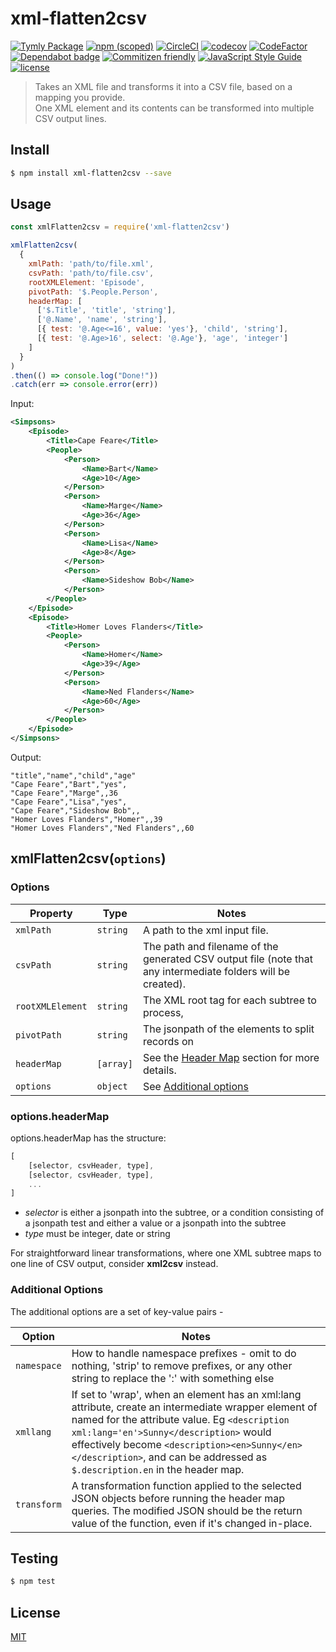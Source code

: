 # xml-flatten2csv

[![Tymly Package](https://img.shields.io/badge/tymly-package-blue.svg)](https://tymly.io/)
[![npm (scoped)](https://img.shields.io/npm/v/@wmfs/xml-flatten2csv.svg)](https://www.npmjs.com/package/@wmfs/xml-flatten2csv)
[![CircleCI](https://circleci.com/gh/wmfs/xml-flatten2csv.svg?style=svg)](https://circleci.com/gh/wmfs/xml-flatten2csv)
[![codecov](https://codecov.io/gh/wmfs/xml-flatten2csv/branch/master/graph/badge.svg)](https://codecov.io/gh/wmfs/xml-flatten2csv)
[![CodeFactor](https://www.codefactor.io/repository/github/wmfs/xml-flatten2csv/badge)](https://www.codefactor.io/repository/github/wmfs/xml-flatten2csv)
[![Dependabot badge](https://img.shields.io/badge/Dependabot-active-brightgreen.svg)](https://dependabot.com/)
[![Commitizen friendly](https://img.shields.io/badge/commitizen-friendly-brightgreen.svg)](http://commitizen.github.io/cz-cli/)
[![JavaScript Style Guide](https://img.shields.io/badge/code_style-standard-brightgreen.svg)](https://standardjs.com)
[![license](https://img.shields.io/github/license/mashape/apistatus.svg)](https://github.com/wmfs/tymly/blob/master/packages/pg-concat/LICENSE)

> Takes an XML file and transforms it into a CSV file, based on a mapping you provide.  
> One XML element and its contents can be transformed into multiple CSV output lines.

## <a name="install"></a>Install
```bash
$ npm install xml-flatten2csv --save
```

## <a name="usage"></a>Usage

```javascript
const xmlFlatten2csv = require('xml-flatten2csv')

xmlFlatten2csv(
  {
    xmlPath: 'path/to/file.xml',
    csvPath: 'path/to/file.csv',
    rootXMLElement: 'Episode',
    pivotPath: '$.People.Person',
    headerMap: [
      ['$.Title', 'title', 'string'],
      ['@.Name', 'name', 'string'],
      [{ test: '@.Age<=16', value: 'yes'}, 'child', 'string'],
      [{ test: '@.Age>16', select: '@.Age'}, 'age', 'integer']
    ]
  }
)
.then(() => console.log("Done!"))
.catch(err => console.error(err))
```
Input:
```xml
<Simpsons>
    <Episode>
        <Title>Cape Feare</Title>
        <People>
            <Person>
                <Name>Bart</Name>
                <Age>10</Age>
            </Person>
            <Person>
                <Name>Marge</Name>
                <Age>36</Age>
            </Person>
            <Person>
                <Name>Lisa</Name>
                <Age>8</Age>
            </Person>
            <Person>
                <Name>Sideshow Bob</Name>
            </Person>
        </People>
    </Episode>
    <Episode>
        <Title>Homer Loves Flanders</Title>
        <People>
            <Person>
                <Name>Homer</Name>
                <Age>39</Age>
            </Person>
            <Person>
                <Name>Ned Flanders</Name>
                <Age>60</Age>
            </Person>
        </People>
    </Episode>
</Simpsons>
```

Output:
```csv
"title","name","child","age"
"Cape Feare","Bart","yes",
"Cape Feare","Marge",,36
"Cape Feare","Lisa","yes",
"Cape Feare","Sideshow Bob",,
"Homer Loves Flanders","Homer",,39
"Homer Loves Flanders","Ned Flanders",,60
```

## xmlFlatten2csv(`options`)

### Options

| Property              | Type      | Notes  |
| --------              | ----      | -----  |
| `xmlPath`             | `string`  | A path to the xml input file.
| `csvPath`             | `string`  | The path and filename of the generated CSV output file (note that any intermediate folders will be created).
| `rootXMLElement`      | `string`  | The XML root tag for each subtree to process,
| `pivotPath`           | `string`  | The jsonpath of the elements to split records on
| `headerMap`           | `[array]` | See the [Header Map](#headerMap) section for more details.
| `options`             | `object`  | See [Additional options](#additional)

### <a name="headerMap"></a>options.headerMap

options.headerMap has the structure:

```javascript
[
    [selector, csvHeader, type],
    [selector, csvHeader, type],
    ...
]
```
* _selector_ is either a jsonpath into the subtree, or a condition consisting of a jsonpath test and either
a value or a jsonpath into the subtree
* _type_ must be integer, date or string

For straightforward linear transformations, where one XML subtree maps to one line of CSV output, consider
__xml2csv__ instead.

### <a name="additional"></a>Additional Options

The additional options are a set of key-value pairs -

| Option       | Notes  |
| ------       | -----  |
| `namespace`  | How to handle namespace prefixes - omit to do nothing, 'strip' to remove prefixes, or any other string to replace the ':' with something else
| `xmllang`    | If set to 'wrap', when an element has an xml:lang attribute, create an intermediate wrapper element of named for the attribute value.  Eg `<description xml:lang='en'>Sunny</description>` would effectively become `<description><en>Sunny</en></description>`, and can be addressed as `$.description.en` in the header map.
| `transform`  | A transformation function applied to the selected JSON objects before running the header map queries. The modified JSON should be the return value of the function, even if it's changed in-place.

## <a name="test"></a>Testing


```bash
$ npm test
```

## <a name="license"></a>License
[MIT](https://github.com/wmfs/tymly/xml2csv/blob/master/LICENSE)
